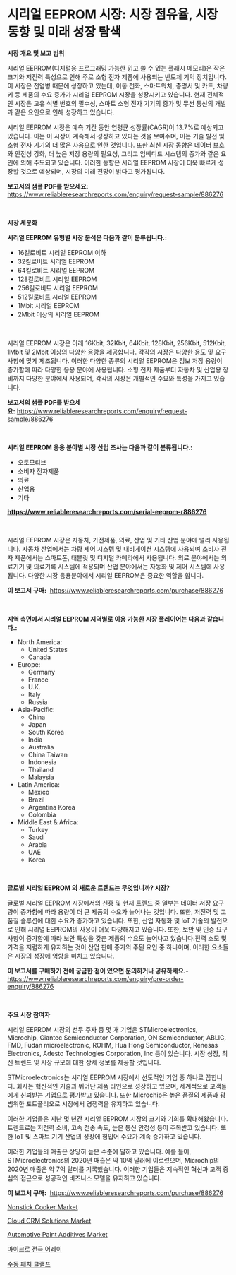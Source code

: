<p><h1>시리얼 EEPROM 시장: 시장 점유율, 시장 동향 및 미래 성장 탐색</h1></p><p><strong>시장 개요 및 보고 범위</strong></p>
<p><p>시리얼 EEPROM(디지털용 프로그래밍 가능한 읽고 쓸 수 있는 플래시 메모리)은 작은 크기와 저전력 특성으로 인해 주로 소형 전자 제품에 사용되는 반도체 기억 장치입니다. 이 시장은 전염병 때문에 성장하고 있는데, 이동 전화, 스마트워치, 증명서 및 카드, 차량 키 등 제품의 수요 증가가 시리얼 EEPROM 시장을 성장시키고 있습니다. 현재 전체적인 시장은 고유 식별 번호의 필수성, 스마트 소형 전자 기기의 증가 및 무선 통신의 개발과 같은 요인으로 인해 성장하고 있습니다.</p><p>시리얼 EEPROM 시장은 예측 기간 동안 연평균 성장률(CAGR)이 13.7%로 예상되고 있습니다. 이는 이 시장이 계속해서 성장하고 있다는 것을 보여주며, 이는 기술 발전 및 소형 전자 기기의 더 많은 사용으로 인한 것입니다. 또한 최신 시장 동향은 데이터 보호와 안전성 강화, 더 높은 저장 용량의 필요성, 그리고 임베디드 시스템의 증가와 같은 요인에 의해 주도되고 있습니다. 이러한 동향은 시리얼 EEPROM 시장이 더욱 빠르게 성장할 것으로 예상되며, 시장의 미래 전망이 밝다고 평가됩니다.</p></p>
<p><strong>보고서의 샘플 PDF를 받으세요:</strong> <a href="https://www.reliableresearchreports.com/enquiry/request-sample/886276">https://www.reliableresearchreports.com/enquiry/request-sample/886276</a></p>
<p>&nbsp;</p>
<p><strong>시장 세분화</strong></p>
<p><strong>시리얼 EEPROM 유형별 시장 분석은 다음과 같이 분류됩니다.:</strong></p>
<p><ul><li>16킬로비트 시리얼 EEPROM 이하</li><li>32킬로비트 시리얼 EEPROM</li><li>64킬로비트 시리얼 EEPROM</li><li>128킬로비트 시리얼 EEPROM</li><li>256킬로비트 시리얼 EEPROM</li><li>512킬로비트 시리얼 EEPROM</li><li>1Mbit 시리얼 EEPROM</li><li>2Mbit 이상의 시리얼 EEPROM</li></ul></p>
<p>&nbsp;</p>
<p><p>시리얼 EEPROM 시장은 아래 16Kbit, 32Kbit, 64Kbit, 128Kbit, 256Kbit, 512Kbit, 1Mbit 및 2Mbit 이상의 다양한 용량을 제공합니다. 각각의 시장은 다양한 용도 및 요구 사항에 맞게 제조됩니다. 이러한 다양한 종류의 시리얼 EEPROM은 정보 저장 용량이 증가함에 따라 다양한 응용 분야에 사용됩니다. 소형 전자 제품부터 자동차 및 산업용 장비까지 다양한 분야에서 사용되며, 각각의 시장은 개별적인 수요와 특성을 가지고 있습니다.</p></p>
<p><strong>보고서의 샘플 PDF를 받으세요:</strong>&nbsp;<a href="https://www.reliableresearchreports.com/enquiry/request-sample/886276">https://www.reliableresearchreports.com/enquiry/request-sample/886276</a></p>
<p>&nbsp;</p>
<p><strong> 시리얼 EEPROM 응용 분야별 시장 산업 조사는 다음과 같이 분류됩니다.:</strong></p>
<p><ul><li>오토모티브</li><li>소비자 전자제품</li><li>의료</li><li>산업용</li><li>기타</li></ul></p>
<p><strong><a href="https://www.reliableresearchreports.com/serial-eeprom-r886276">https://www.reliableresearchreports.com/serial-eeprom-r886276</a></strong></p>
<p>&nbsp;</p>
<p><p>시리얼 EEPROM 시장은 자동차, 가전제품, 의료, 산업 및 기타 산업 분야에 널리 사용됩니다. 자동차 산업에서는 차량 제어 시스템 및 내비게이션 시스템에 사용되며 소비자 전자 제품에서는 스마트폰, 태블릿 및 디지털 카메라에서 사용됩니다. 의료 분야에서는 의료기기 및 의료기록 시스템에 적용되며 산업 분야에서는 자동화 및 제어 시스템에 사용됩니다. 다양한 시장 응용분야에서 시리얼 EEPROM은 중요한 역할을 합니다.</p></p>
<p><strong>이 보고서 구매:</strong>&nbsp; <a href="https://www.reliableresearchreports.com/purchase/886276">https://www.reliableresearchreports.com/purchase/886276</a></p>
<p>&nbsp;</p>
<p><strong>지역 측면에서 시리얼 EEPROM 지역별로 이용 가능한 시장 플레이어는 다음과 같습니다.:</strong></p>
<p><ul>
    <li>
        North America:
        <ul>
            <li>United States</li>
            <li>Canada</li>
        </ul>
    </li>
    <li>
        Europe:
        <ul>
            <li>Germany</li>
            <li>France</li>
            <li>U.K.</li>
            <li>Italy</li>
            <li>Russia</li>
        </ul>
    </li>
    <li>
        Asia-Pacific:
        <ul>
            <li>China</li>
            <li>Japan</li>
            <li>South Korea</li>
            <li>India</li>
            <li>Australia</li>
            <li>China Taiwan</li>
            <li>Indonesia</li>
            <li>Thailand</li>
            <li>Malaysia</li>
        </ul>
    </li>
    <li>
        Latin America:
        <ul>
            <li>Mexico</li>
            <li>Brazil</li>
            <li>Argentina Korea</li>
            <li>Colombia</li>
        </ul>
    </li>
    <li>
        Middle East & Africa:
        <ul>
            <li>Turkey</li>
            <li>Saudi</li>
            <li>Arabia</li>
            <li>UAE</li>
            <li>Korea</li>
        </ul>
    </li>
    </ul></p>
<p>&nbsp;</p>
<p><strong>글로벌 시리얼 EEPROM 의 새로운 트렌드는 무엇입니까? 시장?</strong></p>
<p><p>글로벌 시리얼 EEPROM 시장에서의 신흥 및 현재 트렌드 중 일부는 데이터 저장 요구량이 증가함에 따라 용량이 더 큰 제품의 수요가 늘어나는 것입니다. 또한, 저전력 및 고품질 솔루션에 대한 수요가 증가하고 있습니다. 또한, 산업 자동화 및 IoT 기술의 발전으로 인해 시리얼 EEPROM의 사용이 더욱 다양해지고 있습니다. 또한, 보안 및 인증 요구 사항이 증가함에 따라 보안 특성을 갖춘 제품의 수요도 늘어나고 있습니다.전력 소모 및 가격을 저렴하게 유지하는 것이 산업 판매 증가의 주된 요인 중 하나이며, 이러한 요소들은 시장의 성장에 영향을 미치고 있습니다.</p></p>
<p><strong>이 보고서를 구매하기 전에 궁금한 점이 있으면 문의하거나 공유하세요.</strong>- <a href="https://www.reliableresearchreports.com/enquiry/pre-order-enquiry/886276">https://www.reliableresearchreports.com/enquiry/pre-order-enquiry/886276</a></p>
<p>&nbsp;</p>
<p><strong>주요 시장 참여자</strong></p>
<p><p>시리얼 EEPROM 시장의 선두 주자 중 몇 개 기업은 STMicroelectronics, Microchip, Giantec Semiconductor Corporation, ON Semiconductor, ABLIC, FMD, Fudan microelectronic, ROHM, Hua Hong Semiconductor, Renesas Electronics, Adesto Technologies Corporation, Inc 등이 있습니다. 시장 성장, 최신 트렌드 및 시장 규모에 대한 상세 정보를 제공할 것입니다.</p><p>STMicroelectronics는 시리얼 EEPROM 시장에서 선도적인 기업 중 하나로 꼽힙니다. 회사는 혁신적인 기술과 뛰어난 제품 라인으로 성장하고 있으며, 세계적으로 고객들에게 신뢰받는 기업으로 평가받고 있습니다. 또한 Microchip은 높은 품질의 제품과 광범위한 포트폴리오로 시장에서 경쟁력을 유지하고 있습니다.</p><p>이러한 기업들은 지난 몇 년간 시리얼 EEPROM 시장의 크기와 기회를 확대해왔습니다. 트렌드로는 저전력 소비, 고속 전송 속도, 높은 통신 안정성 등이 주목받고 있습니다. 또한 IoT 및 스마트 기기 산업의 성장에 힘입어 수요가 계속 증가하고 있습니다.</p><p>이러한 기업들의 매출은 상당히 높은 수준에 달하고 있습니다. 예를 들어, STMicroelectronics의 2020년 매출은 약 10억 달러에 이르렀으며, Microchip의 2020년 매출은 약 7억 달러를 기록했습니다. 이러한 기업들은 지속적인 혁신과 고객 중심의 접근으로 성공적인 비즈니스 모델을 유지하고 있습니다.</p></p>
<p><strong>이 보고서 구매:</strong>&nbsp;&nbsp;<a href="https://www.reliableresearchreports.com/purchase/886276">https://www.reliableresearchreports.com/purchase/886276</a></p>
<p><p><a href="https://issuu.com/reportprime-2/docs/nonstick-cooker-market-size-2030.pptx">Nonstick Cooker Market</a></p><p><a href="https://github.com/luckyshygirl/Market-Research-Report-List-4/blob/main/cloud-crm-solutions-market.md">Cloud CRM Solutions Market</a></p><p><a href="https://issuu.com/reportprime-2/docs/automotive-paint-additives-market-size-2030.pptx">Automotive Paint Additives Market</a></p><p><a href="https://github.com/rcabello548/Market-Research-Report-List-1/blob/main/735104960626.md">마이크로 전극 어레이</a></p><p><a href="https://github.com/KellyLyncyh543964/Market-Research-Report-List-1/blob/main/242718160625.md">수동 패치 클램프</a></p></p>